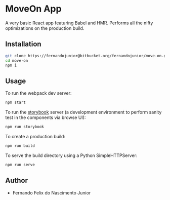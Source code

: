 # MoveOn App

A very basic React app featuring Babel and HMR. Performs all the nifty optimizations on the production build.

## Installation

```sh
git clone https://fernandojunior@bitbucket.org/fernandojunior/move-on.git
cd move-on
npm i
```

## Usage

To run the webpack dev server:
```sh
npm start
```

To run the [storybook](https://github.com/storybooks/storybook) server (a development environment to perform sanity test in the components via browse UI):
```sh
npm run storybook
```

To create a production build:
```sh
npm run build
```

To serve the build directory using a Python SimpleHTTPServer:
```sh
npm run serve
```

## Author

- Fernando Felix do Nascimento Junior